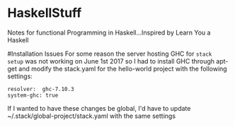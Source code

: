 # HaskellStuff
Notes for functional Programming in Haskell...Inspired by Learn You a Haskell

#Installation Issues
For some reason the server hosting GHC for `stack setup`
  was not working on June 1st 2017 so I had to install GHC 
  through apt-get and modify the stack.yaml for the 
  hello-world project with the following settings:

    resolver:  ghc-7.10.3
    system-ghc: true


If I wanted to have these changes be global, I'd have to update
  ~/.stack/global-project/stack.yaml with the same settings
